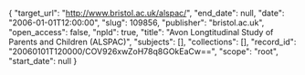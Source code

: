 {
  "target_url": "http://www.bristol.ac.uk/alspac/", 
  "end_date": null, 
  "date": "2006-01-01T12:00:00", 
  "slug": 109856, 
  "publisher": "bristol.ac.uk", 
  "open_access": false, 
  "npld": true, 
  "title": "Avon Longtitudinal Study of Parents and Children (ALSPAC)", 
  "subjects": [], 
  "collections": [], 
  "record_id": "20060101T120000/COV926xwZoH78q8GOkEaCw==", 
  "scope": "root", 
  "start_date": null
}


